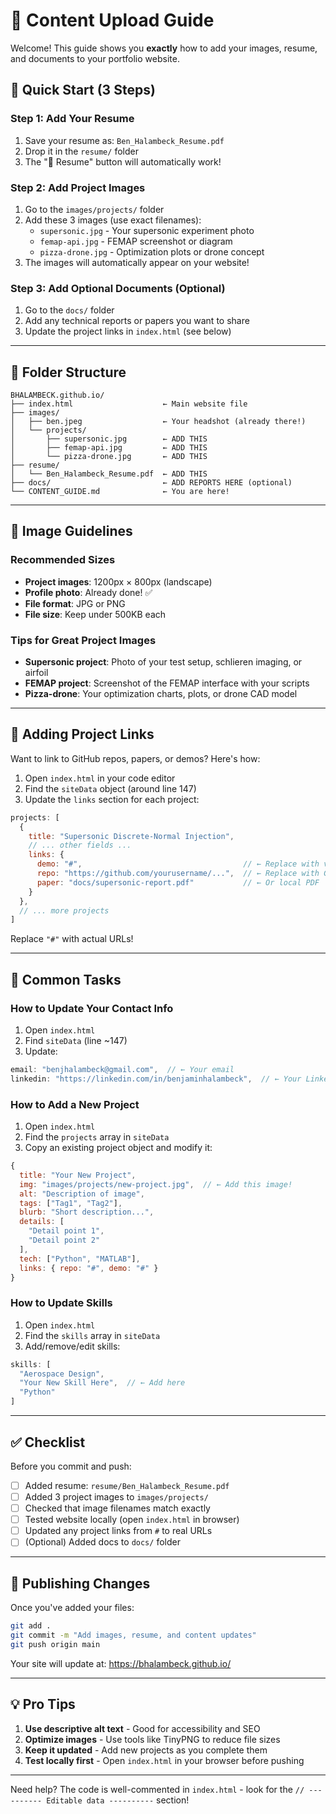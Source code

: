 # 📸 Content Upload Guide

Welcome! This guide shows you **exactly** how to add your images, resume, and documents to your portfolio website.

## 🚀 Quick Start (3 Steps)

### Step 1: Add Your Resume
1. Save your resume as: `Ben_Halambeck_Resume.pdf`
2. Drop it in the `resume/` folder
3. The "📄 Resume" button will automatically work!

### Step 2: Add Project Images
1. Go to the `images/projects/` folder
2. Add these 3 images (use exact filenames):
   - `supersonic.jpg` - Your supersonic experiment photo
   - `femap-api.jpg` - FEMAP screenshot or diagram
   - `pizza-drone.jpg` - Optimization plots or drone concept
3. The images will automatically appear on your website!

### Step 3: Add Optional Documents (Optional)
1. Go to the `docs/` folder
2. Add any technical reports or papers you want to share
3. Update the project links in `index.html` (see below)

---

## 📁 Folder Structure

```
BHALAMBECK.github.io/
├── index.html                    ← Main website file
├── images/
│   ├── ben.jpeg                  ← Your headshot (already there!)
│   └── projects/
│       ├── supersonic.jpg        ← ADD THIS
│       ├── femap-api.jpg         ← ADD THIS
│       └── pizza-drone.jpg       ← ADD THIS
├── resume/
│   └── Ben_Halambeck_Resume.pdf  ← ADD THIS
├── docs/                         ← ADD REPORTS HERE (optional)
└── CONTENT_GUIDE.md              ← You are here!
```

---

## 🎨 Image Guidelines

### Recommended Sizes
- **Project images**: 1200px × 800px (landscape)
- **Profile photo**: Already done! ✅
- **File format**: JPG or PNG
- **File size**: Keep under 500KB each

### Tips for Great Project Images
- **Supersonic project**: Photo of your test setup, schlieren imaging, or airfoil
- **FEMAP project**: Screenshot of the FEMAP interface with your scripts
- **Pizza-drone**: Your optimization charts, plots, or drone CAD model

---

## 🔗 Adding Project Links

Want to link to GitHub repos, papers, or demos? Here's how:

1. Open `index.html` in your code editor
2. Find the `siteData` object (around line 147)
3. Update the `links` section for each project:

```javascript
projects: [
  {
    title: "Supersonic Discrete-Normal Injection",
    // ... other fields ...
    links: { 
      demo: "#",                                    // ← Replace with video URL
      repo: "https://github.com/yourusername/...",  // ← Replace with GitHub
      paper: "docs/supersonic-report.pdf"           // ← Or local PDF
    }
  },
  // ... more projects
]
```

Replace `"#"` with actual URLs!

---

## 🎯 Common Tasks

### How to Update Your Contact Info
1. Open `index.html`
2. Find `siteData` (line ~147)
3. Update:
```javascript
email: "benjhalambeck@gmail.com",  // ← Your email
linkedin: "https://linkedin.com/in/benjaminhalambeck",  // ← Your LinkedIn
```

### How to Add a New Project
1. Open `index.html`
2. Find the `projects` array in `siteData`
3. Copy an existing project object and modify it:
```javascript
{
  title: "Your New Project",
  img: "images/projects/new-project.jpg",  // ← Add this image!
  alt: "Description of image",
  tags: ["Tag1", "Tag2"],
  blurb: "Short description...",
  details: [
    "Detail point 1",
    "Detail point 2"
  ],
  tech: ["Python", "MATLAB"],
  links: { repo: "#", demo: "#" }
}
```

### How to Update Skills
1. Open `index.html`
2. Find the `skills` array in `siteData`
3. Add/remove/edit skills:
```javascript
skills: [
  "Aerospace Design",
  "Your New Skill Here",  // ← Add here
  "Python"
]
```

---

## ✅ Checklist

Before you commit and push:

- [ ] Added resume: `resume/Ben_Halambeck_Resume.pdf`
- [ ] Added 3 project images to `images/projects/`
- [ ] Checked that image filenames match exactly
- [ ] Tested website locally (open `index.html` in browser)
- [ ] Updated any project links from `#` to real URLs
- [ ] (Optional) Added docs to `docs/` folder

---

## 🚀 Publishing Changes

Once you've added your files:

```bash
git add .
git commit -m "Add images, resume, and content updates"
git push origin main
```

Your site will update at: https://bhalambeck.github.io/

---

## 💡 Pro Tips

1. **Use descriptive alt text** - Good for accessibility and SEO
2. **Optimize images** - Use tools like TinyPNG to reduce file sizes
3. **Keep it updated** - Add new projects as you complete them
4. **Test locally first** - Open `index.html` in your browser before pushing

---

Need help? The code is well-commented in `index.html` - look for the `// ---------- Editable data ----------` section!

